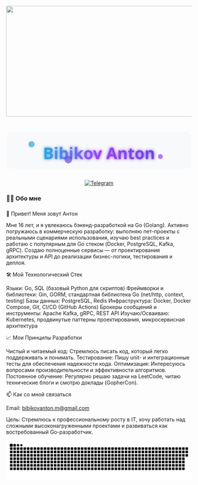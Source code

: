<br clear="both">

<div align="center">
  <img height="300" width="600" src="https://i.pinimg.com/originals/84/da/da/84dada0a5dcfd790700df3dd87897aef.gif" />
</div>

###

<h1 align="center">
  <img src="https://raw.githubusercontent.com/BibikovAnton/BibikovAnton/main/assets/name.svg" alt="Bibikov Anton" width="500"/>
</h1>

###

<div align="center">
  <a href="https://t.me/AntonBib" target="_blank">
    <img src="https://img.shields.io/badge/Telegram-%40AntonBib-2CA5E0?style=for-the-badge&logo=telegram&logoColor=white" height="30" alt="Telegram"/>
  </a>
</div>

###

<h3 align="left">👨‍💻 Обо мне</h3>

###

👋 Привет! Меня зовут Антон

Мне 16 лет, и я увлекаюсь бэкенд-разработкой на Go (Golang). Активно погружаюсь в коммерческую разработку: выполняю пет-проекты с реальными сценариями использования, изучаю best practices и работаю с популярным для Go стеком (Docker, PostgreSQL, Kafka, gRPC). Создаю полноценные сервисы — от проектирования архитектуры и API до реализации бизнес-логики, тестирования и деплоя.

🛠️ Мой Технологический Стек

Языки: Go, SQL (базовый Python для скриптов)
Фреймворки и библиотеки: Gin, GORM, стандартная библиотека Go (net/http, context, testing)
Базы данных: PostgreSQL, Redis
Инфраструктура: Docker, Docker Compose, Git, CI/CD (GitHub Actions)
Брокеры сообщений и инструменты: Apache Kafka, gRPC, REST API
Изучаю/Осваиваю: Kubernetes, продвинутые паттерны проектирования, микросервисная архитектура

📈 Мои Принципы Разработки

Чистый и читаемый код: Стремлюсь писать код, который легко поддерживать и понимать.
Тестирование: Пишу unit- и интеграционные тесты для обеспечения надежности кода.
Оптимизация: Интересуюсь вопросами производительности и эффективности алгоритмов.
Постоянное обучение: Регулярно решаю задачи на LeetCode, читаю технические блоги и смотрю доклады (GopherCon).

📫 Как со мной связаться

Email: bibikovanton.m@gmail.com

Цель: Стремлюсь к профессиональному росту в IT, хочу работать над сложными высоконагруженными проектами и развиваться как востребованный Go-разработчик.



<div align="center">
  <img src="https://raw.githubusercontent.com/BibikovAnton/BibikovAnton/main/assets/github-snake.svg" width="600" alt="contribution snake"/>
</div>

###
